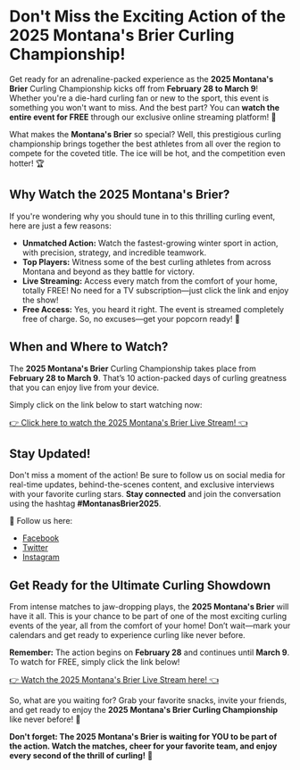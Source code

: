 # Don't Miss the Exciting Action of the 2025 Montana's Brier Curling Championship!

Get ready for an adrenaline-packed experience as the **2025 Montana's Brier** Curling Championship kicks off from **February 28 to March 9**! Whether you're a die-hard curling fan or new to the sport, this event is something you won't want to miss. And the best part? You can **watch the entire event for FREE** through our exclusive online streaming platform! 🎉

What makes the **Montana's Brier** so special? Well, this prestigious curling championship brings together the best athletes from all over the region to compete for the coveted title. The ice will be hot, and the competition even hotter! 🏆

## Why Watch the 2025 Montana's Brier?

If you're wondering why you should tune in to this thrilling curling event, here are just a few reasons:

- **Unmatched Action:** Watch the fastest-growing winter sport in action, with precision, strategy, and incredible teamwork.
- **Top Players:** Witness some of the best curling athletes from across Montana and beyond as they battle for victory.
- **Live Streaming:** Access every match from the comfort of your home, totally FREE! No need for a TV subscription—just click the link and enjoy the show!
- **Free Access:** Yes, you heard it right. The event is streamed completely free of charge. So, no excuses—get your popcorn ready! 🍿

## When and Where to Watch?

The **2025 Montana's Brier** Curling Championship takes place from **February 28 to March 9**. That’s 10 action-packed days of curling greatness that you can enjoy live from your device.

Simply click on the link below to start watching now:

[👉 Click here to watch the 2025 Montana's Brier Live Stream! 👈](https://tinyurl.com/livestreamfreeo?st=2025montanasbrier&si=gh)
## Stay Updated!

Don't miss a moment of the action! Be sure to follow us on social media for real-time updates, behind-the-scenes content, and exclusive interviews with your favorite curling stars. **Stay connected** and join the conversation using the hashtag **#MontanasBrier2025**.

🔗 Follow us here:

- [Facebook](https://tinyurl.com/livestreamfreeo?st=2025montanasbrier&si=gh)
- [Twitter](https://tinyurl.com/livestreamfreeo?st=2025montanasbrier&si=gh)
- [Instagram](https://tinyurl.com/livestreamfreeo?st=2025montanasbrier&si=gh)

## Get Ready for the Ultimate Curling Showdown

From intense matches to jaw-dropping plays, the **2025 Montana's Brier** will have it all. This is your chance to be part of one of the most exciting curling events of the year, all from the comfort of your home! Don’t wait—mark your calendars and get ready to experience curling like never before.

**Remember:** The action begins on **February 28** and continues until **March 9**. To watch for FREE, simply click the link below!

[👉 Watch the 2025 Montana's Brier Live Stream here! 👈](https://tinyurl.com/livestreamfreeo?st=2025montanasbrier&si=gh)

So, what are you waiting for? Grab your favorite snacks, invite your friends, and get ready to enjoy the **2025 Montana's Brier Curling Championship** like never before! 🌟

**Don't forget: The 2025 Montana's Brier is waiting for YOU to be part of the action. Watch the matches, cheer for your favorite team, and enjoy every second of the thrill of curling!** 🎯

